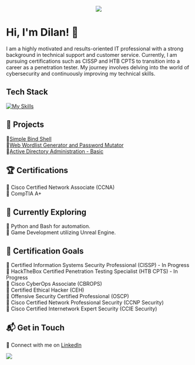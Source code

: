 <p align="center">
  <img src=https://c.tenor.com/-SV9TjUGabMAAAAC/hacker-python.gif/>
</p>

# Hi, I'm Dilan! 👋

I am a highly motivated and results-oriented IT professional with a strong background in technical support and customer service. Currently, I am pursuing certifications such as CISSP and HTB CPTS to transition into a career as a penetration tester. My journey involves delving into the world of cybersecurity and continuously improving my technical skills.

## Tech Stack
[![My Skills](https://skillicons.dev/icons?i=linux,windows,kali,vim,py)](https://skillicons.dev)

## 🔬 Projects
🔸[Simple Bind Shell](https://github.com/DilanM818/Reverse-Shell)
<br />
🔸[Web Wordlist Generator and Password Mutator](https://github.com/DilanM818/Wordlist_Generator)
<br />
🔸[Active Directory Administration - Basic](https://github.com/DilanM818/AD-HTB-Lab)
<br />

## 🏆 Certifications
🔸 Cisco Certified Network Associate (CCNA)
<br />
🔸 CompTIA A+
<br />

## 🌱 Currently Exploring

🔸 Python and Bash for automation.
<br />
🔸 Game Development utilizing Unreal Engine.
<br />

## 🎯 Certification Goals
🔸 Certified Information Systems Security Professional (CISSP) - In Progress
<br />
🔸 HackTheBox Certified Penetration Testing Specialist (HTB CPTS) - In Progress
<br />
🔸 Cisco CyberOps Associate (CBROPS)
<br />
🔸 Certified Ethical Hacker (CEH)
<br />
🔸 Offensive Security Certified Professional (OSCP)
<br />
🔸 Cisco Certified Network Professional Security (CCNP Security)
<br />
🔸 Cisco Certified Internetwork Expert Security (CCIE Security)
<br />

## 📬 Get in Touch

🔸 Connect with me on [LinkedIn](https://www.linkedin.com/in/dilanmonge)
<br />

<p align="left">
  <img src=https://github-readme-stats.vercel.app/api?username=DilanM818&theme=vue-dark&show_icons=true&hide_border=true&count_private=false/>
</p>
<!-- -->
